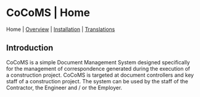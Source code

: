 # CoCoMS | Home

Home | [Overview](overview.md) | [Installation](installation.md) | [Translations](translations.md)

## Introduction
CoCoMS is a simple Document Management System designed specifically for the management of correspondence generated during the execution of a construction project. CoCoMS is targeted at document controllers and key staff of a construction project. The system can be used by the staff of the Contractor, the Engineer and / or the Employer.
